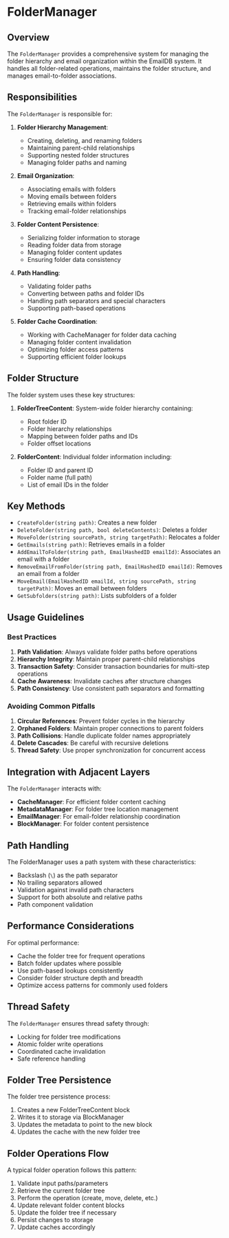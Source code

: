 # FolderManager

## Overview

The `FolderManager` provides a comprehensive system for managing the folder hierarchy and email organization within the EmailDB system. It handles all folder-related operations, maintains the folder structure, and manages email-to-folder associations.

## Responsibilities

The `FolderManager` is responsible for:

1. **Folder Hierarchy Management**:
   - Creating, deleting, and renaming folders
   - Maintaining parent-child relationships
   - Supporting nested folder structures
   - Managing folder paths and naming

2. **Email Organization**:
   - Associating emails with folders
   - Moving emails between folders
   - Retrieving emails within folders
   - Tracking email-folder relationships

3. **Folder Content Persistence**:
   - Serializing folder information to storage
   - Reading folder data from storage
   - Managing folder content updates
   - Ensuring folder data consistency

4. **Path Handling**:
   - Validating folder paths
   - Converting between paths and folder IDs
   - Handling path separators and special characters
   - Supporting path-based operations

5. **Folder Cache Coordination**:
   - Working with CacheManager for folder data caching
   - Managing folder content invalidation
   - Optimizing folder access patterns
   - Supporting efficient folder lookups

## Folder Structure

The folder system uses these key structures:

1. **FolderTreeContent**: System-wide folder hierarchy containing:
   - Root folder ID
   - Folder hierarchy relationships
   - Mapping between folder paths and IDs
   - Folder offset locations

2. **FolderContent**: Individual folder information including:
   - Folder ID and parent ID
   - Folder name (full path)
   - List of email IDs in the folder

## Key Methods

- `CreateFolder(string path)`: Creates a new folder
- `DeleteFolder(string path, bool deleteContents)`: Deletes a folder
- `MoveFolder(string sourcePath, string targetPath)`: Relocates a folder
- `GetEmails(string path)`: Retrieves emails in a folder
- `AddEmailToFolder(string path, EmailHashedID emailId)`: Associates an email with a folder
- `RemoveEmailFromFolder(string path, EmailHashedID emailId)`: Removes an email from a folder
- `MoveEmail(EmailHashedID emailId, string sourcePath, string targetPath)`: Moves an email between folders
- `GetSubfolders(string path)`: Lists subfolders of a folder

## Usage Guidelines

### Best Practices

1. **Path Validation**: Always validate folder paths before operations
2. **Hierarchy Integrity**: Maintain proper parent-child relationships
3. **Transaction Safety**: Consider transaction boundaries for multi-step operations
4. **Cache Awareness**: Invalidate caches after structure changes
5. **Path Consistency**: Use consistent path separators and formatting

### Avoiding Common Pitfalls

1. **Circular References**: Prevent folder cycles in the hierarchy
2. **Orphaned Folders**: Maintain proper connections to parent folders
3. **Path Collisions**: Handle duplicate folder names appropriately
4. **Delete Cascades**: Be careful with recursive deletions
5. **Thread Safety**: Use proper synchronization for concurrent access

## Integration with Adjacent Layers

The `FolderManager` interacts with:

- **CacheManager**: For efficient folder content caching
- **MetadataManager**: For folder tree location management
- **EmailManager**: For email-folder relationship coordination
- **BlockManager**: For folder content persistence

## Path Handling

The FolderManager uses a path system with these characteristics:

- Backslash (`\`) as the path separator
- No trailing separators allowed
- Validation against invalid path characters
- Support for both absolute and relative paths
- Path component validation

## Performance Considerations

For optimal performance:

- Cache the folder tree for frequent operations
- Batch folder updates where possible
- Use path-based lookups consistently
- Consider folder structure depth and breadth
- Optimize access patterns for commonly used folders

## Thread Safety

The `FolderManager` ensures thread safety through:
- Locking for folder tree modifications
- Atomic folder write operations
- Coordinated cache invalidation
- Safe reference handling

## Folder Tree Persistence

The folder tree persistence process:

1. Creates a new FolderTreeContent block
2. Writes it to storage via BlockManager
3. Updates the metadata to point to the new block
4. Updates the cache with the new folder tree

## Folder Operations Flow

A typical folder operation follows this pattern:

1. Validate input paths/parameters
2. Retrieve the current folder tree
3. Perform the operation (create, move, delete, etc.)
4. Update relevant folder content blocks
5. Update the folder tree if necessary
6. Persist changes to storage
7. Update caches accordingly
